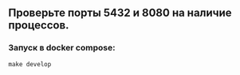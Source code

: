 ## Проверьте порты 5432 и 8080 на наличие процессов.

### Запуск в docker compose:
```
make develop
```
